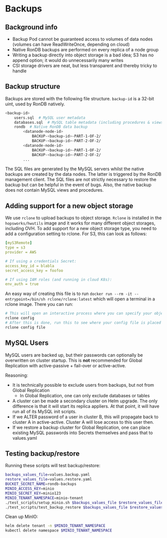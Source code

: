 # Backups

## Background info

- Backup Pod cannot be guaranteed access to volumes of data nodes (volumes can have ReadWriteOnce, depending on cloud)
- Native RonDB backups are performed on every replica of a node group
- Writing a backup directly into object storage is a bad idea; S3 has no append option; it would do unnecessarily many writes
- CSI storage drivers are neat, but less transparent and thereby tricky to handle

## Backup structure

Backups are stored with the following file structure. `backup-id` is a 32-bit uint, used by RonDB natively.

```bash
<backup-id>
    users.sql  # MySQL user metadata
    databases.sql  # MySQL table metadata (including procedures & views)
    rondb  # Native RonDB data backup
        <datanode-node-id>
            BACKUP-<backup-id>-PART-1-OF-2/
            BACKUP-<backup-id>-PART-2-OF-2/
        <datanode-node-id>
            BACKUP-<backup-id>-PART-1-OF-2/
            BACKUP-<backup-id>-PART-2-OF-2/
        ...
```

The SQL files are generated by the MySQL servers whilst the native backups are created by the data nodes. The latter is triggered by the RonDB management client. The SQL files are not strictly necessary to restore the backup but can be helpful in the event of bugs. Also, the native backup does not contain MySQL views and procedures.

## Adding support for a new object storage

We use `rclone` to upload backups to object storage. `Rclone` is installed in the `hopsworks/hwutils` image and it works for many different object storages, including OVH. To add support for a new object storage type, you need to add a configuration setting to rclone. For S3, this can look as follows:

```yaml
[myS3Remote]
type = s3
provider = AWS

# If using a credentials Secret:
access_key_id = blabla
secret_access_key = foofoo

# If using IAM roles (and running in cloud K8s):
env_auth = true
```

An easy way of creating this file is to run `docker run --rm -it --entrypoint=/bin/sh rclone/rclone:latest` which will open a terminal in a rclone image. There you can run:

```bash
# This will open an interactive process where you can specify your object storage 
rclone config
# After this is done, run this to see where your config file is placed
rclone config file
```

## MySQL Users

MySQL users are backed up, but their passwords can optionally be overwritten on
cluster startup. This is **not** recommended for Global Replication with
active-passive + fail-over or active-active.

Reasoning:
- It is technically possible to exclude users from backups, but not from Global Replication
  - In Global Replication, one can only exclude databases or tables
- A cluster can be made a secondary cluster on Helm upgrade. The only difference is that
  it will start its replica appliers. At that point, it will have run all of its MySQL init
  scripts.
- If we ALTER password of a user in cluster B, this will propagate back to cluster A
  in active-active. Cluster A will lose access to this user then.
- If we restore a backup cluster for Global Replication, one can place existing MySQL
  passwords into Secrets themselves and pass that to values.yaml

## Testing backup/restore

Running these scripts will test backup/restore:

```bash
backups_values_file=values.backup.yaml
restore_values_file=values.restore.yaml
BUCKET_SECRET_NAME=rondb-backups
MINIO_ACCESS_KEY=minio
MINIO_SECRET_KEY=minio123
MINIO_TENANT_NAMESPACE=minio-tenant
./test_scripts/setup_minio.sh $backups_values_file $restore_values_file $BUCKET_SECRET_NAME $MINIO_ACCESS_KEY $MINIO_SECRET_KEY $MINIO_TENANT_NAMESPACE
./test_scripts/test_backup_restore $backups_values_file $restore_values_file $BUCKET_SECRET_NAME $MINIO_ACCESS_KEY $MINIO_SECRET_KEY
```

Clean up MinIO:

```bash
helm delete tenant -n $MINIO_TENANT_NAMESPACE
kubectl delete namespace $MINIO_TENANT_NAMESPACE
```
